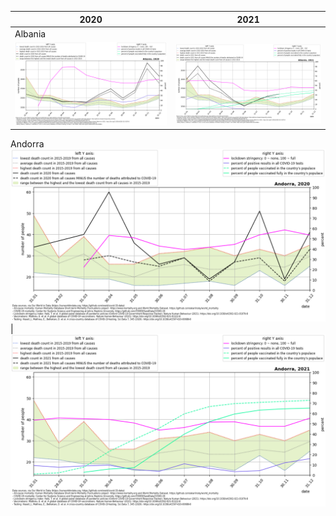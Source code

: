 2020|2021
-|-
Albania||
![Albania 2020](./covid_toll_ALL/Albania_2020.png)|![Albania 2021](./covid_toll_ALL/Albania_2021.png)
Andorra
![Andorra 2020](./covid_toll_ALL/Andorra_2020.png)|![Andorra 2021](./covid_toll_ALL/Andorra_2021.png)
